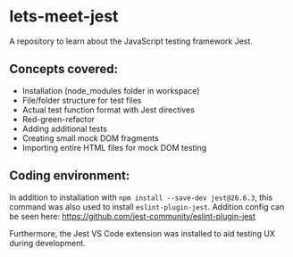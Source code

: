 # lets-meet-jest

A repository to learn about the JavaScript testing framework Jest.

## Concepts covered:

- Installation (node_modules folder in workspace)
- File/folder structure for test files
- Actual test function format with Jest directives
- Red-green-refactor
- Adding additional tests
- Creating small mock DOM fragments
- Importing entire HTML files for mock DOM testing

## Coding environment:

In addition to installation with `npm install --save-dev jest@26.6.3`, this
command was also used to install `eslint-plugin-jest`. Addition config can be
seen here: https://github.com/jest-community/eslint-plugin-jest

Furthermore, the Jest VS Code extension was installed to aid testing UX during
development.
